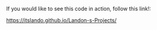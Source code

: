 If you would like to see this code in action, follow this link!:

https://itslando.github.io/Landon-s-Projects/
